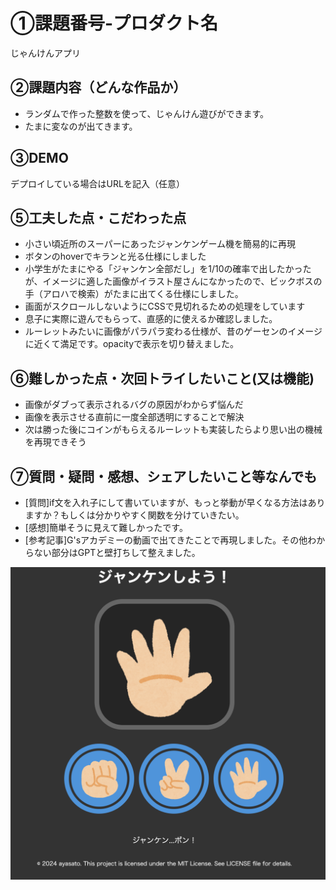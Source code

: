 # ①課題番号-プロダクト名
じゃんけんアプリ

## ②課題内容（どんな作品か）

- ランダムで作った整数を使って、じゃんけん遊びができます。
- たまに変なのが出てきます。

## ③DEMO

デプロイしている場合はURLを記入（任意）

## ⑤工夫した点・こだわった点

- 小さい頃近所のスーパーにあったジャンケンゲーム機を簡易的に再現
- ボタンのhoverでキランと光る仕様にしました
- 小学生がたまにやる「ジャンケン全部だし」を1/10の確率で出したかったが、イメージに適した画像がイラスト屋さんになかったので、ビックボスの手（アロハで検索）がたまに出てくる仕様にしました。
- 画面がスクロールしないようにCSSで見切れるための処理をしています
- 息子に実際に遊んでもらって、直感的に使えるか確認しました。
- ルーレットみたいに画像がパラパラ変わる仕様が、昔のゲーセンのイメージに近くて満足です。opacityで表示を切り替えました。

## ⑥難しかった点・次回トライしたいこと(又は機能)

- 画像がダブって表示されるバグの原因がわからず悩んだ
- 画像を表示させる直前に一度全部透明にすることで解決
- 次は勝った後にコインがもらえるルーレットも実装したらより思い出の機械を再現できそう

## ⑦質問・疑問・感想、シェアしたいこと等なんでも

- [質問]if文を入れ子にして書いていますが、もっと挙動が早くなる方法はありますか？もしくは分かりやすく関数を分けていきたい。
- [感想]簡単そうに見えて難しかったです。
- [参考記事]G'sアカデミーの動画で出てきたことで再現しました。その他わからない部分はGPTと壁打ちして整えました。

![ジャンケンゲームキャプチャ](./img/image.png)
```